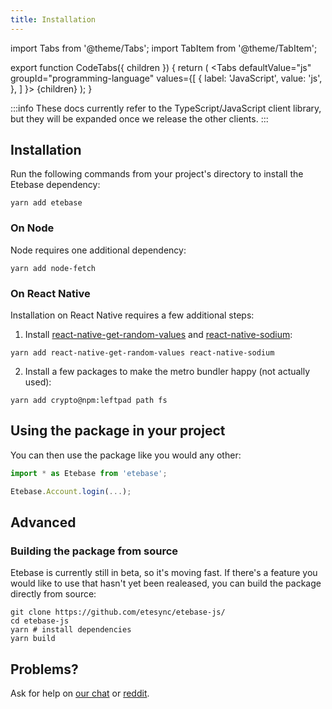 ```yaml
---
title: Installation
---
```


import Tabs from '@theme/Tabs';
import TabItem from '@theme/TabItem';

export function CodeTabs({ children }) {
    return (
        <Tabs
          defaultValue="js"
          groupId="programming-language"
          values={[
            { label: 'JavaScript', value: 'js', },
          ]
        }>
        {children}
        </Tabs>
    );
}

:::info
These docs currently refer to the TypeScript/JavaScript client library, but they will be expanded once we release the other clients.
:::

## Installation

Run the following commands from your project's directory to install the Etebase dependency:

<CodeTabs>
<TabItem value="js">

```shell
yarn add etebase
```


### On Node

Node requires one additional dependency:

```shell
yarn add node-fetch
```

### On React Native

Installation on React Native requires a few additional steps:

1. Install [react-native-get-random-values](https://github.com/LinusU/react-native-get-random-values) and [react-native-sodium](https://github.com/lyubo/react-native-sodium):
```shell
yarn add react-native-get-random-values react-native-sodium
```
2. Install a few packages to make the metro bundler happy (not actually used):
```shell
yarn add crypto@npm:leftpad path fs
```

</TabItem>
</CodeTabs>


## Using the package in your project

You can then use the package like you would any other:
<CodeTabs>
<TabItem value="js">

```js
import * as Etebase from 'etebase';

Etebase.Account.login(...);
```

</TabItem>
</CodeTabs>

## Advanced

### Building the package from source

Etebase is currently still in beta, so it's moving fast. If there's a feature you would like to use that hasn't yet been realeased, you can build the package directly from source:

<CodeTabs>
<TabItem value="js">

```shell
git clone https://github.com/etesync/etebase-js/
cd etebase-js
yarn # install dependencies
yarn build
```

</TabItem>
</CodeTabs>

## Problems?

Ask for help on [our chat](https://www.etebase.com/community-chat/) or [reddit](https://www.reddit.com/r/EteSync/).
